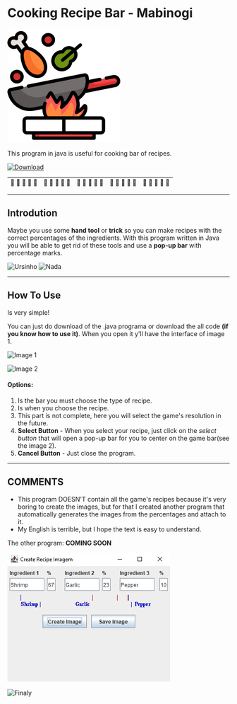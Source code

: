 # Cooking Recipe Bar - Mabinogi

![Logo](https://github.com/ms-daniel/justimagens/blob/main/cooking_logo.png)

This program in java is useful for cooking bar of recipes.

[![Download](https://custom-icon-badges.herokuapp.com/badge/-Download-blue?style=for-the-badge&logo=download&logoColor=white)](https://github.com/ms-daniel/CookingRecipeBarMabinogi/raw/master/CookingRecipeBarMabinogi.jar)



|:grapes: :pineapple: :cherries: :tomato: :strawberry:|   :potato: :carrot: :onion: :mushroom: :garlic:  |  :bread: :cheese: :bacon: :egg: :green_salad:   |   :crab: :lobster: :shrimp: :squid: :oyster:  |  :popcorn:  :salt: :curry: :spaghetti: :fried_shrimp:
|---|---|---|---|---|

---

## Introdution

Maybe you use some **hand tool** or **trick** so you can make recipes with the correct percentages of the ingredients. With this program written in Java you will be able to get rid of these tools and use a **pop-up bar** with percentage marks.

![Ursinho](https://c.tenor.com/r_Gf5d2leQQAAAAi/cooking.gif)
![Nada](https://c.tenor.com/WGnvFlsK5EYAAAAd/desmondpacito-cooking.gif)

---

## How To Use

Is very simple!

You can just do download of the .java programa or download the all code __(if you know how to use it)__.
When you open it y'll have the interface of image 1. 

![Image 1](https://github.com/danknightt/justimagens/blob/main/interface.png)

![Image 2](https://i.pinimg.com/originals/9a/a6/f8/9aa6f87c65de1ce262cb81200dd387a4.gif)

#### Options:
1. Is the bar you must choose the type of recipe.
2. Is when you choose the recipe.
3. This part is not complete, here you will select the game's resolution in the future.
4. **Select Button** - When you select your recipe, just click on the *select button* that will open a pop-up bar for you to center on the game bar(see the image 2). 
5. **Cancel Button** - Just close the program.

---

## COMMENTS

- This program DOESN'T contain all the game's recipes because it's very boring to create the images, but for that I created another program that automatically generates the images from the percentages and attach to it.
- My English is terrible, but I hope the text is easy to understand.

The other program:
**COMING SOON**

<img src="https://github.com/ms-daniel/justimagens/raw/main/DrawnMabinogi.jpg" >

![Finaly](https://c.tenor.com/aQgDfDwIOIoAAAAi/line.gif)

